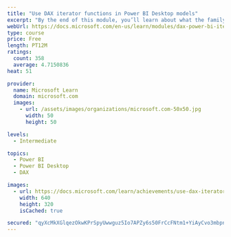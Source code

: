 ```yaml
---
title: "Use DAX iterator functions in Power BI Desktop models"
excerpt: "By the end of this module, you’ll learn about what the family of iterator functions can do and how to use them in your DAX calculations. Calculations will include custom summarizations, ranking, and concatenation."
webUrl: https://docs.microsoft.com/en-us/learn/modules/dax-power-bi-iterator-functions/
type: course
price: Free
length: PT12M
ratings:
  count: 358
  average: 4.7150836
heat: 51

provider:
  name: Microsoft Learn
  domain: microsoft.com
  images:
    - url: /assets/images/organizations/microsoft.com-50x50.jpg
      width: 50
      height: 50

levels:
  - Intermediate

topics:
  - Power BI
  - Power BI Desktop
  - DAX

images:
  - url: https://docs.microsoft.com/learn/achievements/use-dax-iterator-functions-power-bi-desktop-social.png
    width: 640
    height: 320
    isCached: true

secured: "qyXcMkXGlqezOkwKPrSpyUwwguz5Io7APZy6s50FrCcFNtm1+YiAyCvo3mbpnu/zDACFA4pTPLLxM3OADPL14IDfi3oH8/tfvEEc+lcjMue7CibLUWAcUyvYnoaBsXHnlIqaBvjObHaJBhLTAuncLOJ/ABHf5j+p5N52vmPpAWIsCu9YHwFMTs68J2P8lbnF8Oezv2z6yWDE4oZgUQP5DmZ33ySmfGyiijuJTu6Wf/WLX0KpzOndaWMivQJepwjY6VVv4OHdBp/plYQw1Ua3nCm6LKP8EZYwntu37DW8CLr0G9qja/3EJAMlP+Sh+0pQJ5YHINPk+arWpnyKydktEfPoqQ/ElvRbtq7iWg0sEykwq0AIJiAtrRHcX/zsRKXP2oZk0whpBFBBBfdWt3L6QrG+QurNCQfRadl46z/inEA=;XEH1oGIO6R3Y9piaeHrM7g=="
---
```


